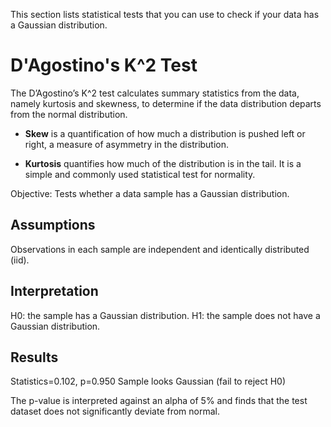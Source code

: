 This section lists statistical tests that you can use to check if your data has a Gaussian distribution.

# D'Agostino's K^2 Test

The D’Agostino’s K^2 test calculates summary statistics from the data, namely kurtosis and skewness, to determine if the data distribution departs from the normal distribution.

- **Skew** is a quantification of how much a distribution is pushed left or right, a measure of asymmetry in the distribution.

- **Kurtosis** quantifies how much of the distribution is in the tail. It is a simple and commonly used statistical test for normality.

Objective: Tests whether a data sample has a Gaussian distribution.

## Assumptions

Observations in each sample are independent and identically distributed (iid).

## Interpretation

H0: the sample has a Gaussian distribution.
H1: the sample does not have a Gaussian distribution.

## Results

Statistics=0.102, p=0.950
Sample looks Gaussian (fail to reject H0)

The p-value is interpreted against an alpha of 5% and finds that the test dataset does not significantly deviate from normal.